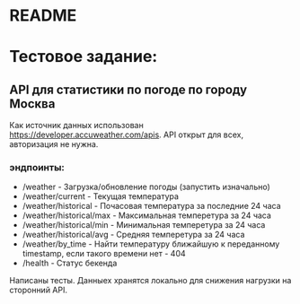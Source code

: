 # README

# Тестовое задание: 
## API для статистики по погоде по городу Москва
Как источник данных использован https://developer.accuweather.com/apis.
API открыт для всех, авторизация не нужна.

### эндпоинты:
* /weather - Загрузка/обновление погоды (запустить изначально)
* /weather/current - Текущая температура
* /weather/historical - Почасовая температура за последние 24 часа
* /weather/historical/max - Максимальная темперетура за 24 часа
* /weather/historical/min - Минимальная темперетура за 24 часа
* /weather/historical/avg - Средняя темперетура за 24 часа
* /weather/by_time - Найти температуру ближайшую к переданному timestamp, если такого времени нет - 404
* /health - Статус бекенда

Написаны тесты.
Данныех хранятся локально для снижения нагрузки на сторонний API.


